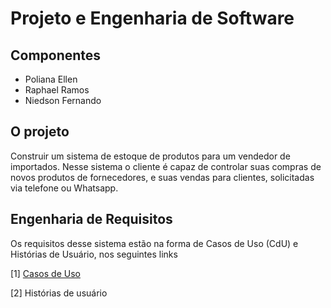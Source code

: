 # Projeto e Engenharia de Software

## Componentes

- Poliana Ellen
- Raphael Ramos
- Niedson Fernando

## O projeto

Construir um sistema de estoque de produtos para um vendedor de importados. Nesse sistema o cliente é capaz de controlar suas compras de novos produtos de fornecedores, e suas vendas para clientes, solicitadas via telefone ou Whatsapp.

## Engenharia de Requisitos

Os requisitos desse sistema estão na forma de Casos de Uso (CdU) e Histórias de Usuário, nos seguintes links

[1] [Casos de Uso](./CdU.md)

[2] Histórias de usuário
